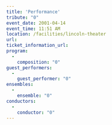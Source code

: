 ```yaml
---
title: 'Performance'
tribute: "0"
event_date: 2001-04-14
event_time: 11:51 AM
location: /facilities/lincoln-theater
url: 
ticket_information_url: 
program: 
  -
    composition: "0"
guest_performers: 
  -
    guest_performer: "0"
ensembles: 
  -
    ensemble: "0"
conductors: 
  -
    conductor: "0"
---
```

